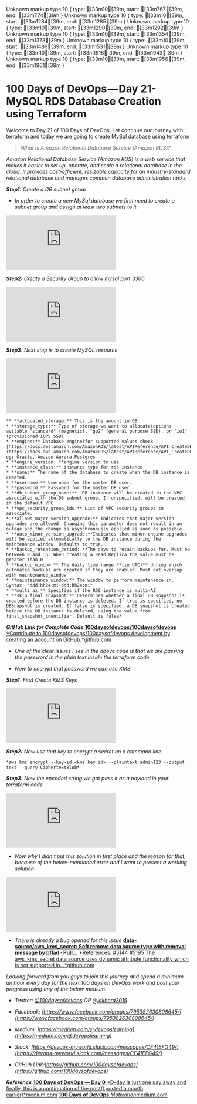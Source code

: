 Unknown markup type 10 { type: [33m10[39m, start: [33m767[39m, end: [33m774[39m }
Unknown markup type 10 { type: [33m10[39m, start: [33m1284[39m, end: [33m1285[39m }
Unknown markup type 10 { type: [33m10[39m, start: [33m1290[39m, end: [33m1292[39m }
Unknown markup type 10 { type: [33m10[39m, start: [33m1354[39m, end: [33m1373[39m }
Unknown markup type 10 { type: [33m10[39m, start: [33m1489[39m, end: [33m1531[39m }
Unknown markup type 10 { type: [33m10[39m, start: [33m1918[39m, end: [33m1943[39m }
Unknown markup type 10 { type: [33m10[39m, start: [33m1956[39m, end: [33m1961[39m }

# 100 Days of DevOps — Day 21- MySQL RDS Database Creation using Terraform

Welcome to Day 21 of 100 Days of DevOps, Let continue our journey with terraform and today we are going to create MySql database using terraform
> *What Is Amazon Relational Database Service (Amazon RDS)?*

*Amazon Relational Database Service (Amazon RDS) is a web service that makes it easier to set up, operate, and scale a relational database in the cloud. It provides cost-efficient, resizable capacity for an industry-standard relational database and manages common database administration tasks.*

***Step1:** Create a DB subnet group*

* *In order to create a new MySql database we first need to create a subnet group and assign at least two subnets to it.*

<iframe src="https://medium.com/media/4ff0dd3babc1aaff91bfc5a9c5412bd0" frameborder=0></iframe>

***Step2:** Create a Security Group to allow mysql port 3306*

<iframe src="https://medium.com/media/6bc774e85398da7467ef517119d13dc2" frameborder=0></iframe>

***Step3:** Next step is to create MySQL resource*

<iframe src="https://medium.com/media/91ac968aa0e9efb8fa5e6e35ba6e2a61" frameborder=0></iframe>

    ** **allocated_storage:** This is the amount in GB
    * **storage_type:** Type of storage we want to allocate(options avilable "standard" (magnetic), "gp2" (general purpose SSD), or "io1" (provisioned IOPS SSD)
    * **engine:** Database engine(for supported values check [https://docs.aws.amazon.com/AmazonRDS/latest/APIReference/API_CreateDBInstance.html](https://docs.aws.amazon.com/AmazonRDS/latest/APIReference/API_CreateDBInstance.html)) eg: Oracle, Amazon Aurora,Postgres 
    * **engine_version: **engine version to use
    * **instance_class:** instance type for rds instance
    * **name:** The name of the database to create when the DB instance is created.
    * **username:** Username for the master DB user.
    * **password:** Password for the master DB user
    * **db_subnet_group_name:**  DB instance will be created in the VPC associated with the DB subnet group. If unspecified, will be created in the default VPC
    * **vpc_security_group_ids:** List of VPC security groups to associate.
    * **allows_major_version_upgrade:** Indicates that major version upgrades are allowed. Changing this parameter does not result in an outage and the change is asynchronously applied as soon as possible.
    * **auto_minor_version_upgrade:**Indicates that minor engine upgrades will be applied automatically to the DB instance during the maintenance window. Defaults to true.
    * **backup_retention_period: **The days to retain backups for. Must be between 0 and 35. When creating a Read Replica the value must be greater than 0
    * **backup_window:** The daily time range **(in UTC)** during which automated backups are created if they are enabled. Must not overlap with maintenance_window
    * **maintainence_window:** The window to perform maintenance in. Syntax: "ddd:hh24:mi-ddd:hh24:mi".
    * **multi_az:** Specifies if the RDS instance is multi-AZ
    * **skip_final_snapshot:** Determines whether a final DB snapshot is created before the DB instance is deleted. If true is specified, no DBSnapshot is created. If false is specified, a DB snapshot is created before the DB instance is deleted, using the value from final_snapshot_identifier. Default is false*

***GitHub Link for Complete Code***
[**100daysofdevops/100daysofdevops**
*Contribute to 100daysofdevops/100daysofdevops development by creating an account on GitHub.*github.com](https://github.com/100daysofdevops/100daysofdevops/tree/master/two-tier-environment/rds_mysql)

* *One of the clear issues I see in the above code is that we are passing the password in the plain text inside the terraform code*

* *Now to encrypt that password we can use KMS*

***Step1:** First Create KMS Keys*

<iframe src="https://medium.com/media/c1bcf0147417835e7899d990c210bb02" frameborder=0></iframe>

***Step2:** Now use that key to encrypt a secret on a command line*

    *aws kms encrypt --key-id <kms key id> --plaintext admin123 --output text --query CiphertextBlob*

***Step3:** Now the encoded string we got pass it as a payload in your terraform code*

<iframe src="https://medium.com/media/83e62b017bd9d2e0e10b24aa91172b29" frameborder=0></iframe>

* *Now why I didn’t put this solution in first place and the reason for that, because of the below-mentioned error and I want to present a working solution*

<iframe src="https://medium.com/media/90d75af29d5afd79ded11fc9c439bf38" frameborder=0></iframe>

* *There is already a bug opened for this issue*
[**data-source/aws_kms_secret: Soft remove data source type with removal message by bflad · Pull…**
*References: #5144 #5195 The aws_kms_secret data source uses dynamic attribute functionality which is not supported in…*github.com](https://github.com/terraform-providers/terraform-provider-aws/pull/7657)

*Looking forward from you guys to join this journey and spend a minimum an hour every day for the next 100 days on DevOps work and post your progress using any of the below medium.*

* *Twitter: [@100daysofdevops](http://twitter.com/100daysofdevops) OR @[lakhera2015](https://twitter.com/lakhera2015)*

* *Facebook: [https://www.facebook.com/groups/795382630808645/](https://www.facebook.com/groups/795382630808645/)*

* *Medium: [https://medium.com/@devopslearning](https://medium.com/@devopslearning)*

* *Slack: [https://devops-myworld.slack.com/messages/CF41EFG49/](https://devops-myworld.slack.com/messages/CF41EFG49/)*

* *GitHub Link:[https://github.com/100daysofdevops](https://github.com/100daysofdevops)*

***Reference***
[**100 Days of DevOps — Day 0**
*D-day is just one day away and finally, this is a continuation of the post(I posted a month earlier)*medium.com](https://medium.com/@devopslearning/100-days-of-devops-day-0-4f2c9750542d)
[**100 Days of DevOps**
*Motivation*medium.com](https://medium.com/@devopslearning/100-days-of-devops-81faf13bf772)
